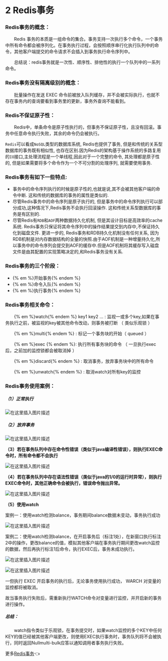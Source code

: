 # 2 Redis事务

### **Redis事务的概念：**

　　Redis 事务的本质是一组命令的集合。事务支持一次执行多个命令，一个事务中所有命令都会被序列化。在事务执行过程，会按照顺序串行化执行队列中的命令，其他客户端提交的命令请求不会插入到事务执行命令序列中。

　　总结说：redis事务就是一次性、顺序性、排他性的执行一个队列中的一系列命令。　　

### **Redis事务没有隔离级别的概念：**

　　批量操作在发送 EXEC 命令前被放入队列缓存，并不会被实际执行，也就不存在事务内的查询要看到事务里的更新，事务外查询不能看到。

### **Redis不保证原子性：**

　　Redis中，单条命令是原子性执行的，但事务不保证原子性，且没有回滚。事务中任意命令执行失败，其余的命令仍会被执行。

`Redis`可以看成`NoSQL`类型的数据库系统, Redis也提供了事务, 但是和传统的关系型数据库的事务既有相似性, 也存在区别.因为Redis的架构基于操作系统的多路复用的`IO`接口,主处理流程是一个单线程,因此对于一个完整的命令, 其处理都是原子性的, 但是如果需要将多个命令作为一个不可分割的处理序列, 就需要使用事务.

### Redis事务有如下一些特点:

- 事务中的命令序列执行的时候是原子性的,也就是说,其不会被其他客户端的命令中断. 这和传统的数据库的事务的属性是类似的.
- 尽管Redis事务中的命令序列是原子执行的, 但是事务中的命令序列执行可以部分成功,这种情况下,Redis事务不会执行回滚操作. 这和传统关系型数据库的事务是有区别的.
- 尽管Redis有`RDB`和`AOF`两种数据持久化机制, 但是其设计目标是高效率的cache系统. Redis事务只保证将其命令序列中的操作结果提交到内存中,不保证持久化到磁盘文件. 更进一步的, Redis事务和RDB持久化机制没有任何关系, 因为RDB机制是对内存数据结构的全量的快照.由于AOF机制是一种增量持久化,所以事务中的命令序列会提交到AOF的缓存中.但是AOF机制将其缓存写入磁盘文件是由其配置的实现策略决定的,和Redis事务没有关系.

### **Redis事务的三个阶段：**

- {% em %}开始事务{% endem %}
- {% em %}命令入队{% endem %}
- {% em %}执行事务{% endem %}

### **Redis事务相关命令：**

　　{% em %}watch{% endem %} key1 key2 ... : 监视一或多个key,如果在事务执行之前，被监视的key被其他命令改动，则事务被打断 （ 类似乐观锁 ）

　　{% em %}multi{% endem %} : 标记一个事务块的开始（ queued ）

　　{% em %}exec {% endem %}: 执行所有事务块的命令 （ 一旦执行exec后，之前加的监控锁都会被取消掉 ）　

　　{% em %}discard{% endem %} : 取消事务，放弃事务块中的所有命令

　　{% em %}unwatch{% endem %} : 取消watch对所有key的监控

### **Redis事务使用案例：**

##### **（1）正常执行**

 ![在这里插入图片描述](https://img-blog.csdnimg.cn/20200119152420317.png?)

##### **（2）放弃事务**

![在这里插入图片描述](https://img-blog.csdnimg.cn/20200119153051498.png?x)

**（3）若在事务队列中存在命令性错误（类似于java编译性错误），则执行EXEC命令时，所有命令都不会执行**

![在这里插入图片描述](https://img-blog.csdnimg.cn/20200119153137622.png?)

**（4）若在事务队列中存在语法性错误（类似于java的1/0的运行时异常），则执行EXEC命令时，其他正确命令会被执行，错误命令抛出异常。**

![在这里插入图片描述](https://img-blog.csdnimg.cn/20200119153219312.png)

**（5）使用watch**

案例一：使用watch检测balance，事务期间balance数据未变动，事务执行成功

![在这里插入图片描述](https://img-blog.csdnimg.cn/20200119153307520.png?)

案例二：使用watch检测balance，在开启事务后（标注1处），在新窗口执行标注2中的操作，更改balance的值，模拟其他客户端在事务执行期间更改watch监控的数据，然后再执行标注1后命令，执行EXEC后，事务未成功执行。

![在这里插入图片描述](https://img-blog.csdnimg.cn/20200119153406391.png?x-)

![在这里插入图片描述](https://img-blog.csdnimg.cn/20200119153452501.png)

一但执行 EXEC 开启事务的执行后，无论事务使用执行成功， WARCH 对变量的监控都将被取消。

故当事务执行失败后，需重新执行WATCH命令对变量进行监控，并开启新的事务进行操作。

##### 总结：

　　watch指令类似于乐观锁，在事务提交时，如果watch监控的多个KEY中任何KEY的值已经被其他客户端更改，则使用EXEC执行事务时，事务队列将不会被执行，同时返回Nullmulti-bulk应答以通知调用者事务执行失败。

更多[Redis事务](https://www.jianshu.com/p/479398a8e82c)👈

　　